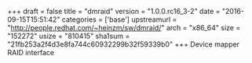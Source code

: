 +++
draft = false
title = "dmraid"
version = "1.0.0.rc16_3-2"
date = "2016-09-15T15:51:42"
categories = ['base']
upstreamurl = "http://people.redhat.com/~heinzm/sw/dmraid/"
arch = "x86_64"
size = "152272"
usize = "810415"
sha1sum = "21fb253a2f4d3e8fa744c60932299b32f59339b0"
+++
Device mapper RAID interface